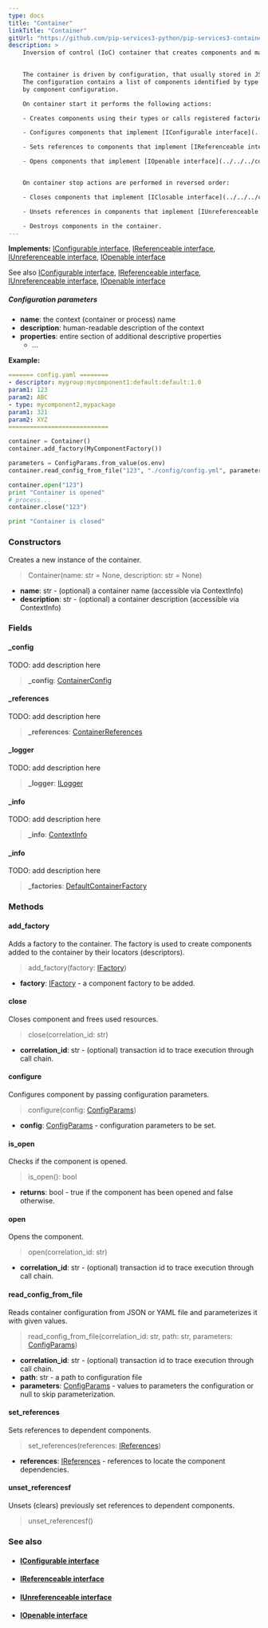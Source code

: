 ```yaml
---
type: docs
title: "Container"
linkTitle: "Container"
gitUrl: "https://github.com/pip-services3-python/pip-services3-container-python"
description: >
    Inversion of control (IoC) container that creates components and manages their lifecycle.
 

    The container is driven by configuration, that usually stored in JSON or YAML file.
    The configuration contains a list of components identified by type or locator, followed
    by component configuration.

    On container start it performs the following actions:

    - Creates components using their types or calls registered factories to create components using their locators

    - Configures components that implement [IConfigurable interface](../../../commons/config/iconfigurable) and passes them their configuration parameters

    - Sets references to components that implement [IReferenceable interface](../../../commons/refer/ireferenceable) and passes them references of all components in the container

    - Opens components that implement [IOpenable interface](../../../commons/run/iopenable)


    On container stop actions are performed in reversed order:

    - Closes components that implement [IClosable interface](../../../commons/run/iclosable)

    - Unsets references in components that implement [IUnreferenceable interface](../../../commons/refer/iunreferenceable)

    - Destroys components in the container.
---
```


**Implements:** [IConfigurable interface](../../../commons/config/iconfigurable),  [IReferenceable interface](../../../commons/refer/ireferenceable),  [IUnreferenceable interface](../../../commons/refer/iunreferenceable), [IOpenable interface](../../../commons/run/iopenable)

See also [IConfigurable interface](../../../commons/config/iconfigurable),  [IReferenceable interface](../../../commons/refer/ireferenceable),  [IUnreferenceable interface](../../../commons/refer/iunreferenceable), [IOpenable interface](../../../commons/run/iopenable)

##### Configuration parameters

- **name**: the context (container or process) name
- **description**: human-readable description of the context
- **properties**: entire section of additional descriptive properties
    - ...

**Example:**

```yaml
======= config.yaml ========
- descriptor: mygroup:mycomponent1:default:default:1.0
param1: 123
param2: ABC
- type: mycomponent2,mypackage
param1: 321
param2: XYZ
============================
```

```python
container = Container()
container.add_factory(MyComponentFactory())

parameters = ConfigParams.from_value(os.env)
container.read_config_from_file("123", "./config/config.yml", parameters)

container.open("123")
print "Container is opened"
# process...
container.close("123")

print "Container is closed"
```

### Constructors
Creates a new instance of the container.  

> Container(name: str = None, description: str = None)

- **name**: str - (optional) a container name (accessible via ContextInfo)
- **description**: str - (optional) a container description (accessible via ContextInfo)

### Fields

<span class="hide-title-link">

#### _config
TODO: add description here
> **_config**: [ContainerConfig](../../config/container_config)

#### _references
TODO: add description here
> **_references**: [ContainerReferences](../../refer/container_references)

#### _logger
TODO: add description here
> **_logger**: [ILogger](../../../components/log/ilogger)

#### _info
TODO: add description here
> **_info**: [ContextInfo](../../../components/info/context_info)

#### _info
TODO: add description here
> **_factories**: [DefaultContainerFactory](../../build/default_container_factory)

</span>

### Methods

#### add_factory
Adds a factory to the container. The factory is used to create components          
added to the container by their locators (descriptors).

> add_factory(factory: [IFactory](../../../components/build/ifactory))

- **factory**: [IFactory](../../../components/build/ifactory) - a component factory to be added.

#### close
Closes component and frees used resources.

> close(correlation_id: str)

- **correlation_id**: str - (optional) transaction id to trace execution through call chain.


#### configure
Configures component by passing configuration parameters.

> configure(config: [ConfigParams](../../../commons/config/config_params))

- **config**: [ConfigParams](../../../commons/config/config_params) - configuration parameters to be set.


#### is_open
Checks if the component is opened.

> is_open(): bool

- **returns**: bool - true if the component has been opened and false otherwise.


#### open
Opens the component.

> open(correlation_id: str)

- **correlation_id**: str - (optional) transaction id to trace execution through call chain.


#### read_config_from_file
Reads container configuration from JSON or YAML file and parameterizes it with given values.

> read_config_from_file(correlation_id: str, path: str, parameters: [ConfigParams](../../../commons/config/config_params))

- **correlation_id**: str - (optional) transaction id to trace execution through call chain.
- **path**: str - a path to configuration file
- **parameters**: [ConfigParams](../../../commons/config/config_params) - values to parameters the configuration or null to skip parameterization.


#### set_references
Sets references to dependent components.

> set_references(references: [IReferences](../../../commons/refer/ireferences))

- **references**: [IReferences](../../../commons/refer/ireferences) - references to locate the component dependencies.


#### unset_referencesf
Unsets (clears) previously set references to dependent components.

> unset_referencesf()


### See also
- #### [IConfigurable interface](../../../commons/config/iconfigurable)
- #### [IReferenceable interface](../../../commons/refer/ireferenceable)
- #### [IUnreferenceable interface](../../../commons/refer/iunreferenceable)
- #### [IOpenable interface](../../../commons/run/iopenable)
